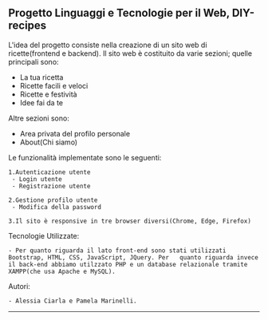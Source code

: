 Progetto Linguaggi e Tecnologie per il Web, DIY-recipes
-----------------------------------------------------------------------------------------------------------

L'idea del progetto consiste nella creazione di un sito web di ricette(frontend e backend).
Il sito web è costituito da varie sezioni; quelle principali sono:

 - La tua ricetta
 - Ricette facili e veloci
 - Ricette e festività
 - Idee fai da te

Altre sezioni sono:

 - Area privata del profilo personale
 - About(Chi siamo)

Le funzionalità implementate sono le seguenti:

    1.Autenticazione utente
     - Login utente
     - Registrazione utente

    2.Gestione profilo utente
     - Modifica della password

    3.Il sito è responsive in tre browser diversi(Chrome, Edge, Firefox)

Tecnologie Utilizzate:

    - Per quanto riguarda il lato front-end sono stati utilizzati Bootstrap, HTML, CSS, JavaScript, JQuery. Per   quanto riguarda invece il back-end abbiamo utilzzato PHP e un database relazionale tramite XAMPP(che usa Apache e MySQL).

Autori:

    - Alessia Ciarla e Pamela Marinelli.

----------------------------------------------------------------------------------------------------------